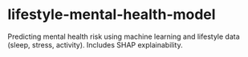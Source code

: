 # lifestyle-mental-health-model
Predicting mental health risk using machine learning and lifestyle data (sleep, stress, activity). Includes SHAP explainability.
